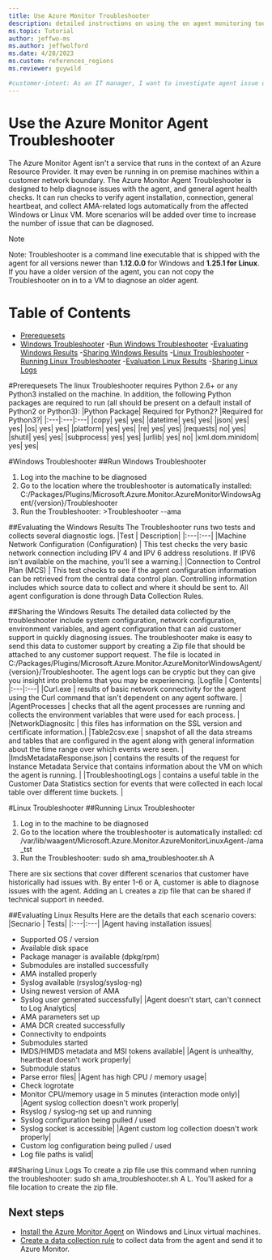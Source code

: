```yaml
---
title: Use Azure Monitor Troubleshooter
description: detailed instructions on using the on agent monitoring tool to diagnose potential issue.
ms.topic: Tutorial
author: jeffwo-ms
ms.author: jeffwolford
ms.date: 4/28/2023
ms.custom: references_regions
ms.reviewer: guywild

#customer-intent: As an IT manager, I want to investigate agent issue on a particular virtual machine and determine if I can resolve the issue on my own.
---
```

# Use the Azure Monitor Agent Troubleshooter
The Azure Monitor Agent isn't a service that runs in the context of an Azure Resource Provider. It may even be running in on premise machines within a customer network boundary. The Azure Monitor Agent Troubleshooter is designed to help diagnose issues with the agent, and general agent health checks. It can run checks to verify agent installation, connection, general heartbeat, and collect AMA-related logs automatically from the affected Windows or Linux VM. More scenarios will be added over time to increase the number of issue that can be diagnosed.
> [!Note]
> Note: Troubleshooter is a command line executable that is shipped with the agent for all versions newer than **1.12.0.0** for Windows and **1.25.1 for Linux**. 
> If you have a older version of the agent, you can not copy the Troubleshooter on in to a VM to diagnose an older agent.

# Table of Contents
- [Prerequesets](#Prerequesets)
- [Windows Troubleshooter](#Windows-troubleshooter)
-[Run Windows Troubleshooter](##Run-Windows-Troubleshooter)
-[Evaluating Windows Results](##Evaluating-Windows-Results)
-[Sharing Windows Results](##Sharing-Windows-Results)
-[Linux Troubleshooter](#Linux-troubleshooter)
-[Running Linux Troubleshooter](##Running-Linux-Troubleshooter)
-[Evaluation Linux Results](##Evaluating-Linux-Results)
-[Sharing Linux Logs](##Sharing-Linux-Logs)

#Prerequesets
The linux Troubleshooter requires Python 2.6+ or any Python3 installed on the machine. In addition, the following Python packages are required to run (all should be present on a default install of Python2 or Python3):
|Python Package|	Required for Python2?	|Required for Python3?|
|:---|:---|:---|
|copy|	                               yes|	yes|
|datetime|	               yes|	yes|
|json|	                               yes|	yes|
|os|	                               yes|	yes|
|platform|	               yes|	yes|
|re|	                               yes|	yes|
|requests|	                 no|	yes|
|shutil|	                                yes|	yes|
|subprocess|	                yes|	yes|
|urllib|	                                yes|	no|
|xml.dom.minidom|	yes|	yes|

#Windows Troubleshooter
##Run Windows Troubleshooter
1. Log into the machine to be diagnosed
2. Go to the location where the troubleshooter is automatically installed: C:/Packages/Plugins/Microsoft.Azure.Monitor.AzureMonitorWindowsAgent/{version}/Troubleshooter
3. Run the Troubleshooter: >Troubleshooter --ama

##Evaluating the Windows Results
The Troubleshooter runs two tests and collects several diagnostic logs.
|Test | Description|
|:---|:---|
       |Machine Network Configuration (Configuration) | This test checks the very basic network connection including IPV 4 and IPV 6 address resolutions.  If IPV6 isn't available on the machine, you'll see a warning.|
       |Connection to Control Plan (MCS)                               | This test checks to see if the agent configuration information can be retrieved from the central data control plan. Controlling information includes which source data to collect and where it should be sent to. All agent configuration is done through Data Collection Rules.


##Sharing the Windows Results
The detailed data collected by the troubleshooter include system configuration, network configuration, environment variables, and agent configuration that can aid customer support in quickly diagnosing issues.  The troubleshooter make is easy to send this data to customer support by creating a Zip file that should be attached to any customer support request. The file is located in C:/Packages/Plugins/Microsoft.Azure.Monitor.AzureMonitorWindowsAgent/{version}/Troubleshooter.  The agent logs can be cryptic but they can give you insight into problems that you may be experiencing.
|Logfile                              | Contents|
|:---|:---|
|Curl.exe                           | results of basic network connectivity for the agent using the Curl command that isn't dependent on any agent software. |
|AgentProcesses           | checks that all the agent processes are running and collects the environment variables that were used for each process. |
|NetworkDiagnositc  | this files has information on the SSL version and certificate information.|
|Table2csv.exe                | snapshot of all the data streams and tables that are configured in the agent along with general information about the time range over which events were seen. |
|ImdsMetadataResponse.json | contains the results of the request for Instance Metadata Service that contains information about the VM on which the agent is running. |
|TroubleshootingLogs | contains a useful table in the Customer Data Statistics section for events that were collected in each local table over different time buckets. |


#Linux Troubleshooter
##Running Linux Troubleshooter
1. Log in to the machine to be diagnosed
2. Go to the location where the troubleshooter is automatically installed: cd /var/lib/waagent/Microsoft.Azure.Monitor.AzureMonitorLinuxAgent-<version>/ama_tst
3. Run the Troubleshooter: sudo sh ama_troubleshooter.sh A

There are six sections that cover different scenarios that customer have historically had issues with. By enter 1-6 or A, customer is able to diagnose issues with the agent. Adding an L creates a zip file that can be shared if technical support in needed.  

##Evaluating Linux Results
Here are the details that each scenario covers:
|Secnario | Tests|
|:---|:---|
|Agent having installation issues|
* Supported OS / version
* Available disk space
* Package manager is available (dpkg/rpm)
* Submodules are installed successfully
* AMA installed properly
* Syslog available (rsyslog/syslog-ng)
* Using newest version of AMA
* Syslog user generated successfully|
|Agent doesn't start, can't connect to Log Analytics|
* AMA parameters set up
* AMA DCR created successfully
* Connectivity to endpoints
* Submodules started
* IMDS/HIMDS metadata and MSI tokens available|
|Agent is unhealthy, heartbeat doesn't work properly|
* Submodule status
* Parse error files|
|Agent has high CPU / memory usage| 
* Check logrotate
* Monitor CPU/memory usage in 5 minutes (interaction mode only)|
|Agent syslog collection doesn't work properly|
* Rsyslog / syslog-ng set up and running
* Syslog configuration being pulled / used
* Syslog socket is accessible|
|Agent custom log collection doesn't work properly|
* Custom log configuration being pulled / used
* Log file paths is valid|


##Sharing Linux Logs
To create a zip file use this command when running the troubleshooter: sudo sh ama_troubleshooter.sh A L.  You'll asked for a file location to create the zip file.


## Next steps
- [Install the Azure Monitor Agent](azure-monitor-agent-manage.md) on Windows and Linux virtual machines.
- [Create a data collection rule](data-collection-rule-azure-monitor-agent.md) to collect data from the agent and send it to Azure Monitor.
